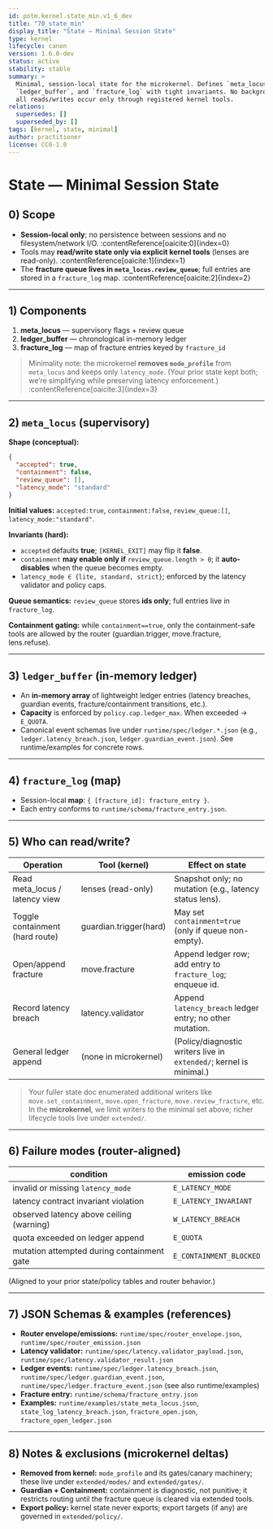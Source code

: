 ```yaml
---
id: potm.kernel.state_min.v1_6_dev
title: "70_state_min"
display_title: "State — Minimal Session State"
type: kernel
lifecycle: canon
version: 1.6.0-dev
status: active
stability: stable
summary: >
  Minimal, session-local state for the microkernel. Defines `meta_locus`,
  `ledger_buffer`, and `fracture_log` with tight invariants. No background I/O;
  all reads/writes occur only through registered kernel tools.
relations:
  supersedes: []
  superseded_by: []
tags: [kernel, state, minimal]
author: practitioner
license: CC0-1.0
---
```


# State — Minimal Session State

## 0) Scope

- **Session-local only**; no persistence between sessions and no filesystem/network I/O. :contentReference[oaicite:0]{index=0}  
- Tools may **read/write state only via explicit kernel tools** (lenses are read-only). :contentReference[oaicite:1]{index=1}  
- The **fracture queue lives in `meta_locus.review_queue`**; full entries are stored in a `fracture_log` map. :contentReference[oaicite:2]{index=2}

---

## 1) Components

1) **meta_locus** — supervisory flags + review queue  
2) **ledger_buffer** — chronological in-memory ledger  
3) **fracture_log** — map of fracture entries keyed by `fracture_id`

> Minimality note: the microkernel **removes `mode_profile`** from `meta_locus` and keeps only `latency_mode`. (Your prior state kept both; we’re simplifying while preserving latency enforcement.) :contentReference[oaicite:3]{index=3}

---

## 2) `meta_locus` (supervisory)

**Shape (conceptual):**
```json
{
  "accepted": true,
  "containment": false,
  "review_queue": [],
  "latency_mode": "standard"
}
````

**Initial values:** `accepted:true`, `containment:false`, `review_queue:[]`, `latency_mode:"standard"`.&#x20;

**Invariants (hard):**

* `accepted` defaults **true**; `[KERNEL_EXIT]` may flip it **false**.&#x20;
* `containment` **may enable only if** `review_queue.length > 0`; it **auto-disables** when the queue becomes empty.&#x20;
* `latency_mode ∈ {lite, standard, strict}`; enforced by the latency validator and policy caps. &#x20;

**Queue semantics:** `review_queue` stores **ids only**; full entries live in `fracture_log`.&#x20;

**Containment gating:** while `containment==true`, only the containment-safe tools are allowed by the router (guardian.trigger, move.fracture, lens.refuse).&#x20;

---

## 3) `ledger_buffer` (in-memory ledger)

* An **in-memory array** of lightweight ledger entries (latency breaches, guardian events, fracture/containment transitions, etc.). &#x20;
* **Capacity** is enforced by `policy.cap.ledger_max`. When exceeded → `E_QUOTA`. &#x20;
* Canonical event schemas live under `runtime/spec/ledger.*.json` (e.g., `ledger.latency_breach.json`, `ledger.guardian_event.json`). See runtime/examples for concrete rows.

---

## 4) `fracture_log` (map)

* Session-local **map**: `{ [fracture_id]: fracture_entry }`.&#x20;
* Each entry conforms to `runtime/schema/fracture_entry.json`.&#x20;

---

## 5) Who can read/write?

| Operation                       | Tool (kernel)          | Effect on state                                                     |
| ------------------------------- | ---------------------- | ------------------------------------------------------------------- |
| Read meta\_locus / latency view | lenses (read-only)     | Snapshot only; no mutation (e.g., latency status lens).             |
| Toggle containment (hard route) | guardian.trigger(hard) | May set `containment=true` (only if queue non-empty).               |
| Open/append fracture            | move.fracture          | Append ledger row; add entry to `fracture_log`; enqueue id.         |
| Record latency breach           | latency.validator      | Append `latency_breach` ledger entry; no other mutation.            |
| General ledger append           | (none in microkernel)  | (Policy/diagnostic writers live in `extended/`; kernel is minimal.) |

> Your fuller state doc enumerated additional writers like `move.set_containment`, `move.open_fracture`, `move.review_fracture`, etc. In the **microkernel**, we limit writers to the minimal set above; richer lifecycle tools live under `extended/`.&#x20;

---

## 6) Failure modes (router-aligned)

| condition                                  | emission code           |
| ------------------------------------------ | ----------------------- |
| invalid or missing `latency_mode`          | `E_LATENCY_MODE`        |
| latency contract invariant violation       | `E_LATENCY_INVARIANT`   |
| observed latency above ceiling (warning)   | `W_LATENCY_BREACH`      |
| quota exceeded on ledger append            | `E_QUOTA`               |
| mutation attempted during containment gate | `E_CONTAINMENT_BLOCKED` |

(Aligned to your prior state/policy tables and router behavior.) &#x20;

---

## 7) JSON Schemas & examples (references)

* **Router envelope/emissions:** `runtime/spec/router_envelope.json`, `runtime/spec/router_emission.json`
* **Latency validator:** `runtime/spec/latency.validator_payload.json`, `runtime/spec/latency.validator_result.json`&#x20;
* **Ledger events:** `runtime/spec/ledger.latency_breach.json`, `runtime/spec/ledger.guardian_event.json`, `runtime/spec/ledger.fracture_event.json` (see also runtime/examples)&#x20;
* **Fracture entry:** `runtime/schema/fracture_entry.json`&#x20;
* **Examples:** `runtime/examples/state_meta_locus.json`, `state_log_latency_breach.json`, `fracture_open.json`, `fracture_open_ledger.json` &#x20;

---

## 8) Notes & exclusions (microkernel deltas)

* **Removed from kernel:** `mode_profile` and its gates/canary machinery; these live under `extended/modes/` and `extended/gates/`.&#x20;
* **Guardian + Containment:** containment is diagnostic, not punitive; it restricts routing until the fracture queue is cleared via extended tools.&#x20;
* **Export policy:** kernel state never exports; export targets (if any) are governed in `extended/policy/`.

